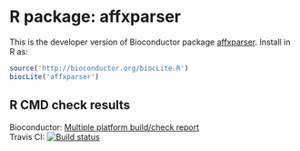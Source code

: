 # R package: affxparser
This is the developer version of Bioconductor package [affxparser](http://bioconductor.org/packages/devel/bioc/html/affxparser.html).  Install in R as:

```r
source('http://bioconductor.org/biocLite.R')
biocLite('affxparser')
```

## R CMD check results
Bioconductor: <a
href="http://master.bioconductor.org/checkResults/devel/bioc-LATEST/affxparser/">Multiple
platform build/check report</a>  
Travis CI: <a href="https://travis-ci.org/HenrikBengtsson/affxparser"><img src="https://travis-ci.org/HenrikBengtsson/affxparser.svg?branch=master" alt="Build status"></a>
